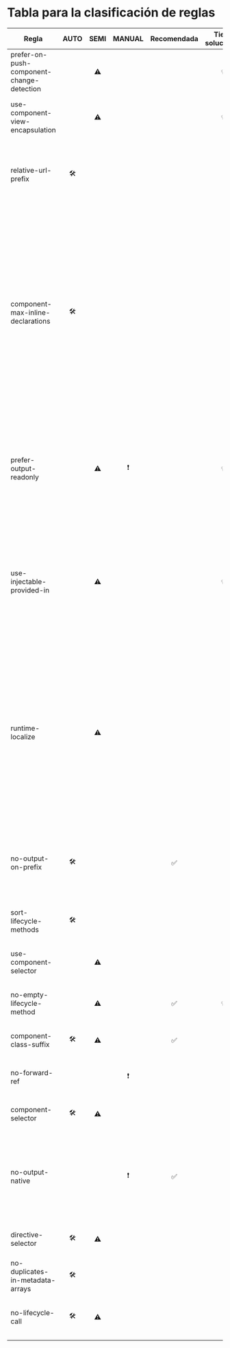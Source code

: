 # Tabla para la clasificación de reglas
| Regla | AUTO | SEMI | MANUAL | Recomendada | Tiene soluciones | Notas |
| --- | :--: | :--: | :--: | :--: | :--: | --- |
| prefer-on-push-component-change-detection |    | ⚠ |    |    | 💡 | Depende de si el programador ha implementado alguna lógica concreta |
| use-component-view-encapsulation          |    | ⚠ |    |    | 💡 | Depende de si el programador ha implementado alguna lógica concreta |
| relative-url-prefix                       | 🛠 |    |    |    |    | Con la pega de que solo adpatará las url no las corregirá si no son validas o si son absolutas `(\[A-Z]:/ \| /)` |
| component-max-inline-declarations         | 🛠 |    |    |    |    | Puede extraerse la información pero en caso de `templates` y `styles` con `template strings` no se extaería la información por lo que no se modificará y en el caso de las animaciones las dependencias entre ficheros podrían no ser validas (generando dependencias circulares).<br>Se podría evaluar el `template` y establecerlo |
| prefer-output-readonly                    |    | ⚠ | ❗ |    | 💡 | La solución de agregar un readonly está ya implementado como sugerencia por que ciertos cambios requieren la intervención del usuario para no dañar la lógica |
| use-injectable-provided-in                |    | ⚠ |    |    | 💡 | Es autosolucionable mientras que no el provideIn dependa del contexto o si hay configuraciones concretas (usar por defecto `provideIn: 'root'`). Ya implementado como sugerencia |
| runtime-localize                          |    | ⚠ |    |    |    | Podría ser solucionable si solo es encapsular el `localize` o agregar un `readonly` reemplazando un posible prefijo `static` a una variable de ambito de clase<br>Además se debería utilizar una estrategia por defecto debido a que hay varias permitidas, lo considero más una sugerencia|
| no-output-on-prefix                       | 🛠 |    |    | ✅ |    | El impacto podría ser dañino si es parte de la filosofía del proyecto pero debe ser supervisado por el usuario |
| sort-lifecycle-methods                    | 🛠 |    |    |    |    | Supervisar el impacto pero debería poder ser automática |
| use-component-selector                    |    | ⚠ |    |    |    | Se puede dar un nombre automático en base al componente |
| no-empty-lifecycle-method                 |    | ⚠ |    | ✅ | 💡 | Solución ya implementada como sugerencia |
| component-class-suffix                    | 🛠 | ⚠ |    | ✅ |    | La configuración en formato arrays podría dar problemas |
| no-forward-ref                            |    |    | ❗ |    |    | Requiere contexto, solo se puodría avisar al usuario |
| component-selector                        | 🛠 | ⚠ |    |    |    | La configuración en formato arrays podría dar problemas |
| no-output-native                          |    |    | ❗ | ✅ |    | Se podría sugerir nombres pero no creo que se pueda sabar la información oportuna del contexto para generar la sugerencia |
| directive-selector                        | 🛠 | ⚠ |    |    |    | La configuración en formato arrays podría dar problemas |
| no-duplicates-in-metadata-arrays          | 🛠 |    |    |    |    | Corrección automática, eliminar esos duplicados |
| no-lifecycle-call                         | 🛠 | ⚠ |    |    |    | ¿Eliminar la llamada? Esta podría ocasionar una ruptura en la lógica |